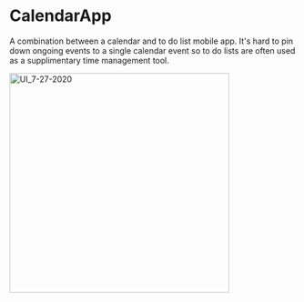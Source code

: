 # CalendarApp
 A combination between a calendar and to do list mobile app. It's hard to pin down ongoing events to a single calendar event so to do lists are often used as a supplimentary time management tool.


<img width="386" alt="UI_7-27-2020" src="https://user-images.githubusercontent.com/39803522/204115097-11852df0-b057-4d28-97ca-80317488f27b.png">

